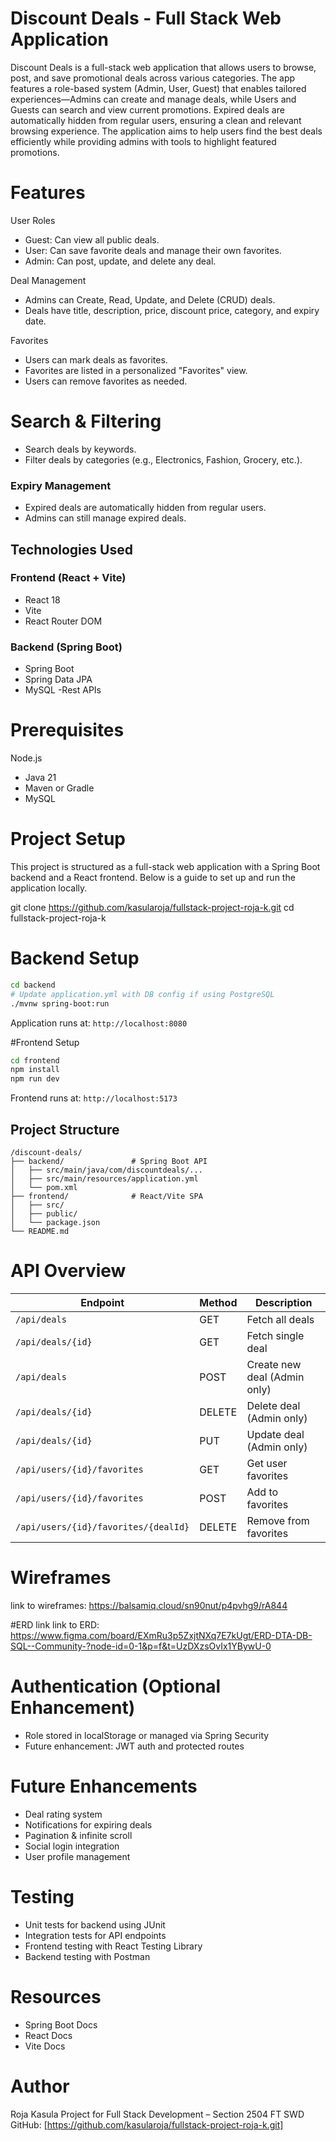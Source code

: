 # Discount Deals - Full Stack Web Application

Discount Deals is a full-stack web application that allows users to browse, post, and save promotional deals across various categories. The app features a role-based system (Admin, User, Guest) that enables tailored experiences—Admins can create and manage deals, while Users and Guests can search and view current promotions. Expired deals are automatically hidden from regular users, ensuring a clean and relevant browsing experience. The application aims to help users find the best deals efficiently while providing admins with tools to highlight featured promotions.
# Features

 User Roles
- Guest: Can view all public deals.
- User: Can save favorite deals and manage their own favorites.
- Admin: Can post, update, and delete any deal.

Deal Management
- Admins can Create, Read, Update, and Delete (CRUD) deals.
- Deals have title, description, price, discount price, category, and expiry date.

Favorites
- Users can mark deals as favorites.
- Favorites are listed in a personalized "Favorites" view.
- Users can remove favorites as needed.

# Search & Filtering
- Search deals by keywords.
- Filter deals by categories (e.g., Electronics, Fashion, Grocery, etc.).

### Expiry Management
- Expired deals are automatically hidden from regular users.
- Admins can still manage expired deals.

##  Technologies Used

### Frontend (React + Vite)
- React 18
- Vite
- React Router DOM

### Backend (Spring Boot)
- Spring Boot 
- Spring Data JPA
- MySQL
-Rest APIs

# Prerequisites
Node.js
- Java 21
- Maven or Gradle
- MySQL


# Project Setup
This project is structured as a full-stack web application with a Spring Boot backend and a React frontend. Below is a guide to set up and run the application locally.

git clone https://github.com/kasularoja/fullstack-project-roja-k.git
cd fullstack-project-roja-k

# Backend Setup

```bash
cd backend
# Update application.yml with DB config if using PostgreSQL
./mvnw spring-boot:run
```

Application runs at: `http://localhost:8080`

#Frontend Setup

```bash
cd frontend
npm install
npm run dev
```


Frontend runs at: `http://localhost:5173`


## Project Structure

```
/discount-deals/
├── backend/               # Spring Boot API
│   ├── src/main/java/com/discountdeals/...
│   ├── src/main/resources/application.yml
│   └── pom.xml
├── frontend/              # React/Vite SPA
│   ├── src/
│   ├── public/
│   └── package.json
└── README.md
```



# API Overview

| Endpoint                             | Method | Description                   |
|--------------------------------------|--------|-------------------------------|
| `/api/deals`                         | GET    | Fetch all deals               |
| `/api/deals/{id}`                    | GET    | Fetch single deal             |
| `/api/deals`                         | POST   | Create new deal (Admin only)  |
| `/api/deals/{id}`                    | DELETE | Delete deal (Admin only)      |
| `/api/deals/{id}`                    | PUT    | Update deal (Admin only)      |
| `/api/users/{id}/favorites`          | GET    | Get user favorites            |
| `/api/users/{id}/favorites`          | POST   | Add to favorites              |
| `/api/users/{id}/favorites/{dealId}` | DELETE | Remove from favorites |

# Wireframes
link to wireframes: https://balsamiq.cloud/sn90nut/p4pvhg9/rA844

#ERD link
link to ERD: https://www.figma.com/board/EXmRu3p5ZxjtNXq7E7kUgt/ERD-DTA-DB-SQL--Community-?node-id=0-1&p=f&t=UzDXzsOvIx1YBywU-0

# Authentication (Optional Enhancement)
- Role stored in localStorage or managed via Spring Security
- Future enhancement: JWT auth and protected routes

# Future Enhancements
- Deal rating system
- Notifications for expiring deals
- Pagination & infinite scroll
- Social login integration
- User profile management
# Testing
- Unit tests for backend using JUnit
- Integration tests for API endpoints
- Frontend testing with React Testing Library
- Backend testing with Postman 
# Resources

- Spring Boot Docs
- React Docs
- Vite Docs


# Author

Roja Kasula
Project for Full Stack Development – Section 2504 FT SWD  
GitHub: [https://github.com/kasularoja/fullstack-project-roja-k.git]  



